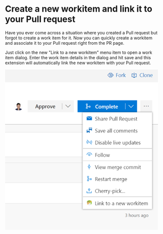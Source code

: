 # Create a new workitem and link it to your Pull request

Have you ever come across a situation where you created a Pull request but forgot to create a work item for it. Now you can quickly create a workitem and associate it to your Pull request right from the PR page.

Just click on the new "Link to a new workitem" menu item to open a work item dialog. Enter the work item details in the dialog and hit save and this extension will automatically link the new workitem with your Pull request.

![Group](images/demo.png)
